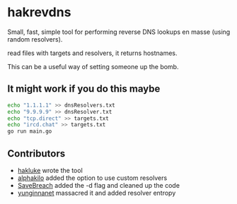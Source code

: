 # hakrevdns

Small, fast, simple tool for performing reverse DNS lookups en masse (using random resolvers).

read files with targets and resolvers, it returns hostnames.

This can be a useful way of setting someone up the bomb.

## It might work if you do this maybe

```sh
echo "1.1.1.1" >> dnsResolvers.txt
echo "9.9.9.9" >> dnsResolver.txt
echo "tcp.direct" >> targets.txt
echo "ircd.chat" >> targets.txt
go run main.go
```


## Contributors
- [hakluke](https://twitter.com/hakluke) wrote the tool
- [alphakilo](https://github.com/Alphakilo/) added the option to use custom resolvers
- [SaveBreach](https://twitter.com/SaveBreach/) added the -d flag and cleaned up the code
- [yunginnanet](https://twitter.com/yunginnanet) massacred it and added resolver entropy
